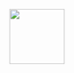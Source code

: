 <div id="header" align="center">
  <img src="[https://media.giphy.com/media/M9gbBd9nbDrOTu1Mqx/giphy.gif](https://media.giphy.com/media/scZPhLqaVOM1qG4lT9/giphy.gif)" width="100"/>
</div>
